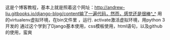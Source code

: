 这是个博客教程，基本上就是照着这个网址：http://andrew-liu.gitbooks.io/django-blog/content输了一遍代码，然而，感觉还是很棒^_^
用的virtualenv虚拟环境，在bin文件里 ，运行. activate激活虚拟环境，用python 3
开发的
通过这个学到了Django基本使用，css模板使用，html语句，以及github的使用，蛮爽
